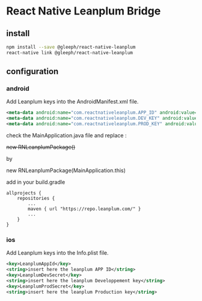 # React Native Leanplum Bridge

## install
```bash
npm install --save @gleeph/react-native-leanplum
react-native link @gleeph/react-native-leanplum
```

## configuration

### android

Add Leanplum keys into the AndroidManifest.xml file.

```xml
<meta-data android:name="com.reactnativeleanplum.APP_ID" android:value="insert here the leanplum APP ID" />
<meta-data android:name="com.reactnativeleanplum.DEV_KEY" android:value="insert here the leanplum Developpement key" />
<meta-data android:name="com.reactnativeleanplum.PROD_KEY" android:value="insert here the leanplum Production key" />
```
check the MainApplication.java file and replace : 

~~new RNLeanplumPackage()~~

 by
 
new RNLeanplumPackage(MainApplication.this)


add in your build.gradle
```
allprojects {
    repositories {
        ...
        maven { url "https://repo.leanplum.com/" }
        ...
    }
}
```
### ios

Add Leanplum keys into the Info.plist file.

```xml
<key>LeanplumAppId</key>
<string>insert here the leanplum APP ID</string>
<key>LeanplumDevSecret</key>
<string>insert here the leanplum Developpement key</string>
<key>LeanplumProdSecret</key>
<string>insert here the leanplum Production key</string>
```
